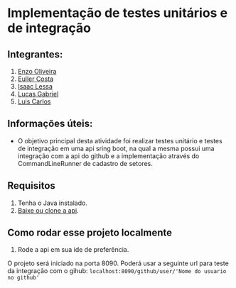 # Implementação de testes unitários e de integração

## Integrantes:
1. [Enzo Oliveira](https://github.com/enzomatos01) 
2. [Euller Costa](https://github.com/EullerSC) 
3. [Isaac Lessa](https://github.com/Isoco1)
4. [Lucas Gabriel](https://github.com/lgmro)
5. [Luis Carlos](https://github.com/Luis1988xp)

## Informações úteis:
- O objetivo principal desta atividade foi realizar testes unitário e testes de integração em uma api sring boot, na qual a mesma possui uma integração com a api do github e a implementação através do CommandLineRunner de cadastro de setores.

## Requisitos
1. Tenha o Java instalado.
2. [Baixe ou clone a api](https://github.com/lgmro/tests_implementation/).

## Como rodar esse projeto localmente
1. Rode a api em sua ide de preferência.

O projeto será iniciado na porta 8090. Poderá usar a seguinte url para teste da integração com o gihub: `localhost:8090/github/user/'Nome do usuario no github'`
